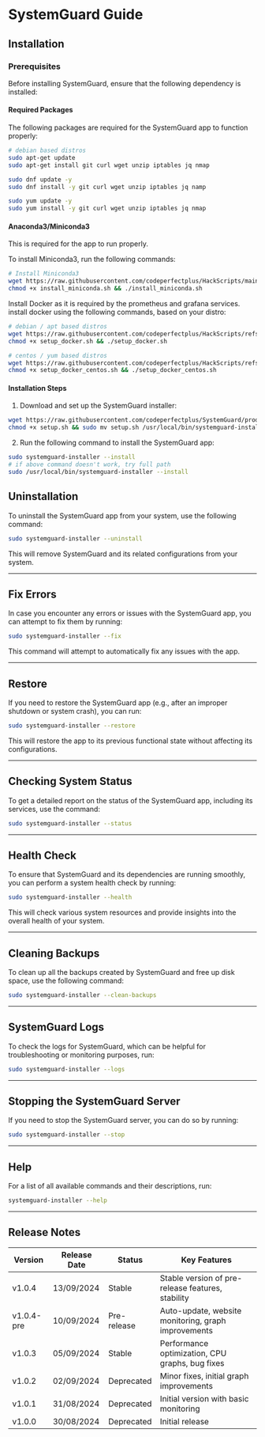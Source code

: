 # SystemGuard Guide

## Installation

### Prerequisites

Before installing SystemGuard, ensure that the following dependency is installed:

#### **Required Packages**

The following packages are required for the SystemGuard app to function properly:

```bash
# debian based distros
sudo apt-get update
sudo apt-get install git curl wget unzip iptables jq nmap
```

```bash
sudo dnf update -y
sudo dnf install -y git curl wget unzip iptables jq namp
```

```bash
sudo yum update -y
sudo yum install -y git curl wget unzip iptables jq nmap
```

#### **Anaconda3/Miniconda3**

This is required for the app to run properly.
  
To install Miniconda3, run the following commands:

```bash
# Install Miniconda3
wget https://raw.githubusercontent.com/codeperfectplus/HackScripts/main/setup/install_miniconda.sh
chmod +x install_miniconda.sh && ./install_miniconda.sh
```

Install Docker as it is required by the prometheus and grafana services. install docker using the following commands,
based on your distro:

```bash
# debian / apt based distros
wget https://raw.githubusercontent.com/codeperfectplus/HackScripts/refs/heads/main/setup/setup_docker.sh
chmod +x setup_docker.sh && ./setup_docker.sh

# centos / yum based distros
wget https://raw.githubusercontent.com/codeperfectplus/HackScripts/refs/heads/main/setup/setup_docker_centos.sh
chmod +x setup_docker_centos.sh && ./setup_docker_centos.sh
```

#### Installation Steps

1. Download and set up the SystemGuard installer:

```bash
wget https://raw.githubusercontent.com/codeperfectplus/SystemGuard/production/setup.sh
chmod +x setup.sh && sudo mv setup.sh /usr/local/bin/systemguard-installer
```

2. Run the following command to install the SystemGuard app:

```bash
sudo systemguard-installer --install
# if above command doesn't work, try full path
sudo /usr/local/bin/systemguard-installer --install
```

## Uninstallation

To uninstall the SystemGuard app from your system, use the following command:

```bash
sudo systemguard-installer --uninstall
```

This will remove SystemGuard and its related configurations from your system.

---


## Fix Errors

In case you encounter any errors or issues with the SystemGuard app, you can attempt to fix them by running:

```bash
sudo systemguard-installer --fix
```

This command will attempt to automatically fix any issues with the app.

---

## Restore

If you need to restore the SystemGuard app (e.g., after an improper shutdown or system crash), you can run:

```bash
sudo systemguard-installer --restore
```

This will restore the app to its previous functional state without affecting its configurations.

---

## Checking System Status

To get a detailed report on the status of the SystemGuard app, including its services, use the command:

```bash
sudo systemguard-installer --status
```

---

## Health Check

To ensure that SystemGuard and its dependencies are running smoothly, you can perform a system health check by running:

```bash
sudo systemguard-installer --health
```

This will check various system resources and provide insights into the overall health of your system.

---

## Cleaning Backups

To clean up all the backups created by SystemGuard and free up disk space, use the following command:

```bash
sudo systemguard-installer --clean-backups
```

---

## SystemGuard Logs

To check the logs for SystemGuard, which can be helpful for troubleshooting or monitoring purposes, run:

```bash
sudo systemguard-installer --logs
```

---

## Stopping the SystemGuard Server

If you need to stop the SystemGuard server, you can do so by running:

```bash
sudo systemguard-installer --stop
```

---

## Help

For a list of all available commands and their descriptions, run:

```bash
systemguard-installer --help
```

---

## Release Notes

| Version    | Release Date | Status      | Key Features                                        |
| ---------- | ------------ | ----------- | --------------------------------------------------- |
| v1.0.4     | 13/09/2024   | Stable      | Stable version of pre-release features, stability   |
| v1.0.4-pre | 10/09/2024   | Pre-release | Auto-update, website monitoring, graph improvements |
| v1.0.3     | 05/09/2024   | Stable      | Performance optimization, CPU graphs, bug fixes     |
| v1.0.2     | 02/09/2024   | Deprecated  | Minor fixes, initial graph improvements             |
| v1.0.1     | 31/08/2024   | Deprecated  | Initial version with basic monitoring               |
| v1.0.0     | 30/08/2024   | Deprecated  | Initial release                                     |
